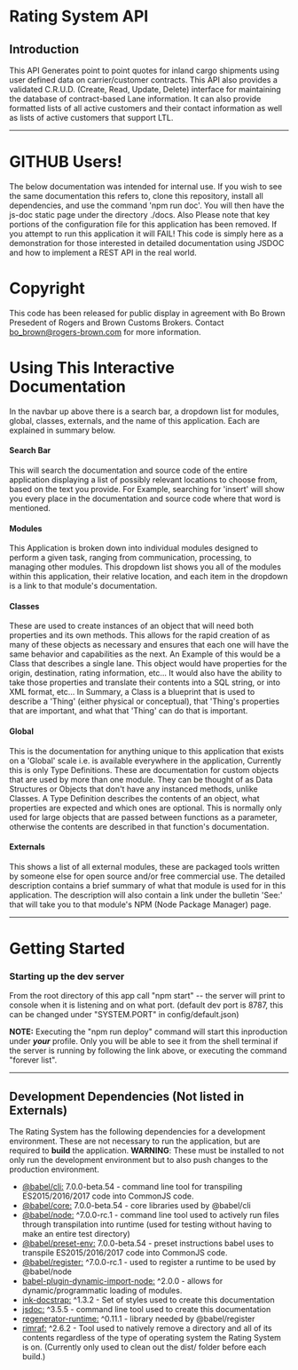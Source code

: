 # Rating System API

## Introduction
This API Generates point to point quotes for inland cargo shipments using user defined data on carrier/customer contracts.
This API also provides a validated C.R.U.D. (Create, Read, Update, Delete) interface for maintaining the database of contract-based Lane information.
It can also provide formatted lists of all active customers and their contact information as well as lists of active customers that support LTL. 

---

# GITHUB Users!
The below documentation was intended for internal use. If you wish to see the same documentation this refers to, clone this repository, install all dependencies, and use the command 'npm run doc'. You will then have the js-doc static page under the directory ./docs. 
Also Please note that key portions of the configuration file for this application has been removed. If you attempt to run this application it will FAIL! This code is simply here as a demonstration for those interested in detailed documentation using JSDOC and how to implement a REST API in the real world. 

# Copyright
This code has been released for public display in agreement with Bo Brown Presedent of Rogers and Brown Customs Brokers. Contact bo_brown@rogers-brown.com for more information.

# Using This Interactive Documentation

In the navbar up above there is a search bar, a dropdown list for modules, global, classes, externals, and the name of this application. Each are explained in summary below.

#### Search Bar
This will search the documentation and source code of the entire application displaying a list of possibly relevant locations to choose from, based on the text you provide.
For Example, searching for 'insert' will show you every place in the documentation and source code where that word is mentioned.

#### Modules
This Application is broken down into individual modules designed to perform a given task, ranging from communication, processing, to managing other modules. This dropdown list shows you all of the modules within this application, their relative location, and each item in the dropdown is a link to that module's documentation.

#### Classes
These are used to create instances of an object that will need both properties and its own methods. This allows for the rapid creation of as many of these objects as necessary and ensures that each one will have the same behavior and capabilities as the next. An Example of this would be a Class that describes a single lane. This object would have properties for the origin, destination, rating information, etc... It would also have the ability to take those properties and translate their contents into a SQL string, or into XML format, etc... In Summary, a Class is a blueprint that is used to describe a 'Thing' (either physical or conceptual), that 'Thing's properties that are important, and what that 'Thing' can do that is important. 

#### Global
This is the documentation for anything unique to this application that exists on a 'Global' scale i.e. is available everywhere in the application, Currently this is only Type Definitions. These are documentation for custom objects that are used by more than one module. They can be thought of as Data Structures or Objects that don't have any instanced methods, unlike Classes. A Type Definition describes the contents of an object, what properties are expected and which ones are optional. This is normally only used for large objects that are passed between functions as a parameter, otherwise the contents are described in that function's documentation.

#### Externals
This shows a list of all external modules, these are packaged tools written by someone else for open source and/or free commercial use. The detailed description contains a brief summary of what that module is used for in this application. The description will also contain a link under the bulletin 'See:' that will take you to that module's NPM (Node Package Manager) page. 

---

# Getting Started

### Starting up the dev server
From the root directory of this app call "npm start" -- the server will print to console when it is listening and on what port. (default dev port is 8787, this can be changed under "SYSTEM.PORT" in config/default.json)


**NOTE:** Executing the "npm run deploy" command will start this inproduction under **_your_** profile. Only you will be able to see it from the shell terminal if the server is running by following the link above, or executing the command "forever list".

---

## Development Dependencies (Not listed in Externals)
The Rating System has the following dependencies for a development environment. These are not necessary to run the application, but are required to **build** the application.
**WARNING**: These must be installed to not only run the development environment but to also push changes to the production environment.
* [@babel/cli:](https://www.npmjs.com/package/@babel/cli) 7.0.0-beta.54 - command line tool for transpiling ES2015/2016/2017 code into CommonJS code.
* [@babel/core:](https://www.npmjs.com/package/@babel/core) 7.0.0-beta.54 - core libraries used by @babel/cli
* [@babel/node:](https://www.npmjs.com/package/@babel/node) ^7.0.0-rc.1 - command line tool used to actively run files through transpilation into runtime (used for testing without having to make an entire test directory)
* [@babel/preset-env:](https://www.npmjs.com/package/@babel/preset-env) 7.0.0-beta.54 - preset instructions babel uses to transpile ES2015/2016/2017 code into CommonJS code.
* [@babel/register:](https://www.npmjs.com/package/@babel/register) ^7.0.0-rc.1 - used to register a runtime to be used by @babel/node
* [babel-plugin-dynamic-import-node:](https://www.npmjs.com/package/babel-plugin-dynamic-import-node) ^2.0.0 - allows for dynamic/programmatic loading of modules.
* [ink-docstrap:](https://www.npmjs.com/package/ink-docstrap) ^1.3.2 - Set of styles used to create this documentation
* [jsdoc:](https://www.npmjs.com/package/jsdoc) ^3.5.5 - command line tool used to create this documentation
* [regenerator-runtime:](https://www.npmjs.com/package/regenerator-runtime) ^0.11.1 - library needed by @babel/register
* [rimraf:](https://www.npmjs.com/package/rimraf) ^2.6.2 - Tool used to natively remove a directory and all of its contents regardless of the type of operating system the Rating System is on. (Currently only used to clean out the dist/ folder before each build.)
